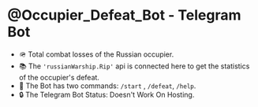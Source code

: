 # @Occupier_Defeat_Bot - Telegram Bot

- :military_helmet: Total combat losses of the Russian occupier.
- :books: The `'russianWarship.Rip'` api is connected here to get the statistics of the occupier's defeat.
- :open_file_folder: The Bot has two commands: `/start` , `/defeat`, `/help`.
- :lock: The Telegram Bot Status: Doesn't Work On Hosting.

 
       
